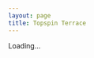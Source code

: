```yaml
---
layout: page
title: Topspin Terrace
---
```




<p id="cellData">Loading...</p>
<script>
    const sheetID = "1R46ZHMYsk0tB42ODh8bjfRLM3qXFh7M4kViAPlK3ODg"; // 
    const apiKey = "{{ sites.gsk }}"; // 
    const range = "Sheet2!A1"; // Cell A1
    function fetchSheetData() {
        //const url = `https://sheets.googleapis.com/v4/spreadsheets/${sheetID}/values/${range}`;
        const url = `https://sheets.googleapis.com/v4/spreadsheets/${sheetID}/values/${range}?key=${apiKey}`;
        try {
            let response = await fetch(url);
            let data = await response.json();
            
            if (data.values) {
                document.getElementById("cellData").innerText = 'Remaining balance: ' + data.values[0][0];
            } else {
                document.getElementById("cellData").innerText = "No Data Found";
            }
        } catch (error) {
            console.error("Error fetching data:", error);
            document.getElementById("cellData").innerText = "Error loading data";
        }
    }

    fetchSheetData();
</script>